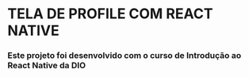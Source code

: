 # **TELA DE PROFILE COM REACT NATIVE**
### **Este projeto foi desenvolvido com o curso de Introdução ao React Native da DIO**

